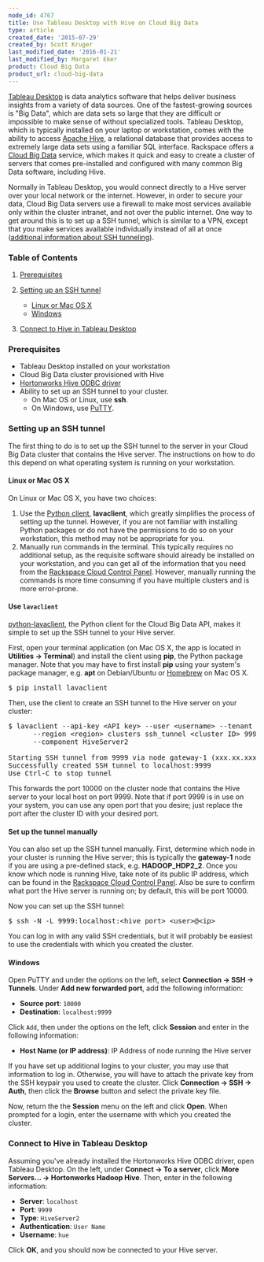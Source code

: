 ```yaml
---
node_id: 4767
title: Use Tableau Desktop with Hive on Cloud Big Data
type: article
created_date: '2015-07-29'
created_by: Scott Kruger
last_modified_date: '2016-01-21'
last_modified_by: Margaret Eker
product: Cloud Big Data
product_url: cloud-big-data
---
```


[Tableau Desktop](http://www.tableau.com/products/desktop) is data analytics software that helps deliver business insights from a variety of data sources.  One of the fastest-growing sources is "Big Data", which are data sets so large that they are difficult or impossible to make sense of without specialized tools.  Tableau Desktop, which is typically installed on your laptop or workstation, comes with the ability to access [Apache Hive](https://hive.apache.org), a relational database that provides access to extremely large data sets using a familiar SQL interface.  Rackspace offers a [Cloud Big Data](http://www.rackspace.com/en-us/cloud/big-data) service, which makes it quick and easy to create a cluster of servers that comes pre-installed and configured with many common Big Data software, including Hive.

Normally in Tableau Desktop, you would connect directly to a Hive server over your
local network or the internet. However, in order to secure your data, Cloud Big
Data servers use a firewall to make most services available only within the
cluster intranet, and not over the public internet. One way to get around this
is to set up a SSH tunnel, which is similar to a VPN, except that you make
services available individually instead of all at once
([additional information about SSH tunneling](https://en.wikipedia.org/wiki/Tunneling_protocol#Secure_Shell_tunneling)).

### Table of Contents

1. [Prerequisites](#prerequisites)

2. [Setting up an SSH tunnel](#setting_up_an_ssh_tunnel)
    *    [Linux or Mac OS X](#linux_or_max_osx)
    *    [Windows](#windows)

3. [Connect to Hive in Tableau Desktop](#connect_to_hive)

<a name="prerequisites"></a>
### Prerequisites

*   Tableau Desktop installed on your workstation
*   Cloud Big Data cluster provisioned with Hive
*   [Hortonworks Hive ODBC driver](http://hortonworks.com/products/releases/hdp-2-2/#add_ons)
*   Ability to set up an SSH tunnel to your cluster.
    * On Mac OS or Linux, use **ssh**.
    * On Windows, use [PuTTY](http://www.putty.org).


<a name="setting_up_an_ssh_tunnel"></a>
### Setting up an SSH tunnel

The first thing to do is to set up the SSH tunnel to the server in your Cloud Big Data cluster that contains the Hive server.  The instructions on how to do this depend on what operating system is running on your workstation.

<a name="linux_or_max_osx"></a>
#### Linux or Mac OS X

On Linux or Mac OS X, you have two choices:

1. Use the [Python client](https://github.com/rackerlabs/python-lavaclient), **lavaclient**, which greatly simplifies the process of setting up the tunnel.  However, if you are not familiar with installing Python packages or do not have the permissions to do so on your workstation, this method may not be appropriate for you.
2. Manually run commands in the terminal.  This typically requires no additional setup, as the requisite software should already be installed on your workstation, and you can get all of the information that you need from the [Rackspace Cloud Control Panel](https://mycloud.rackspace.com).  However, manually running the commands is more time consuming if you have multiple clusters and is more error-prone.

#### Use `lavaclient`

[python-lavaclient](https://github.com/rackerlabs/python-lavaclient), the
Python client for the Cloud Big Data API, makes it simple to set up the SSH
tunnel to your Hive server.

First, open your terminal application (on Mac OS X, the app is located in **Utilities -> Terminal**)
and install the client using **pip**, the Python package manager.  Note that
you may have to first install **pip** using your system's package manager, e.g.
**apt** on Debian/Ubuntu or [Homebrew](http://brew.sh) on Mac OS X.

<pre>$ pip install lavaclient</pre>

Then, use the client to create an SSH tunnel to the Hive server on your cluster:

<pre>$ lavaclient --api-key &lt;API key&gt; --user &lt;username&gt; --tenant &lt;tenant ID&gt; \
      --region &lt;region&gt; clusters ssh_tunnel &lt;cluster ID&gt; 9999 10000 \
      --component HiveServer2

Starting SSH tunnel from 9999 via node gateway-1 (xxx.xx.xxx.xx)
Successfully created SSH tunnel to localhost:9999
Use Ctrl-C to stop tunnel</pre>

This forwards the port 10000 on the cluster node that contains the Hive server
to your local host on port 9999.  Note that if port 9999 is in use on your
system, you can use any open port that you desire; just replace the port after
the cluster ID with your desired port.

#### Set up the tunnel manually

You can also set up the SSH tunnel manually.  First, determine which node in
your cluster is running the Hive server; this is typically the **gateway-1** node
if you are using a pre-defined stack, e.g. **HADOOP_HDP2_2**.  Once you know
which node is running Hive, take note of its public IP address, which can be
found in the [Rackspace Cloud Control Panel](https://mycloud.rackspace.com).
Also be sure to confirm what port the Hive server is running on; by default,
this will be port 10000.

Now you can set up the SSH tunnel:

<pre>$ ssh -N -L 9999:localhost:&lt;hive port&gt; &lt;user&gt;@&lt;ip&gt;</pre>

You can log in with any valid SSH credentials, but it will probably be easiest
to use the credentials with which you created the cluster.


<a name="windows"></a>
#### Windows

Open PuTTY and under the options on the left, select **Connection -> SSH -> Tunnels**.
Under **Add new forwarded port**, add the following information:

- **Source port**: `10000`
- **Destination**: `localhost:9999`

Click `Add`, then under the options on the left, click **Session** and enter in
the following information:

- **Host Name (or IP address)**: IP Address of node running the Hive server

If you have set up additional logins to your cluster, you may use that
information to log in.  Otherwise, you will have to attach the private key from
the SSH keypair you used to create the cluster. Click **Connection -> SSH -> Auth**,
then click the **Browse** button and select the private key file.

Now, return the the **Session** menu on the left and click **Open**.  When prompted
for a login, enter the username with which you created the cluster.


<a name="connect_to_hive"></a>
### Connect to Hive in Tableau Desktop

Assuming you've already installed the Hortonworks Hive ODBC driver, open
Tableau Desktop.  On the left, under **Connect -> To a server**, click
**More Servers... -> Hortonworks Hadoop Hive**.  Then, enter in the following information:

- **Server**: `localhost`
- **Port**: `9999`
- **Type**: `HiveServer2`
- **Authentication**: `User Name`
- **Username**: `hue`

Click **OK**, and you should now be connected to your Hive server.
